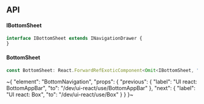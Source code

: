 

## API

#### IBottomSheet

```ts
interface IBottomSheet extends INavigationDrawer {
}
```

#### BottomSheet

```ts
const BottomSheet: React.ForwardRefExoticComponent<Omit<IBottomSheet, "ref"> & React.RefAttributes<unknown>>;
```


~{
  "element": "BottomNavigation",
  "props": {
    "previous": {
      "label": "UI react: BottomAppBar",
      "to": "/dev/ui-react/use/BottomAppBar"
    },
    "next": {
      "label": "UI react: Box",
      "to": "/dev/ui-react/use/Box"
    }
  }
}~
